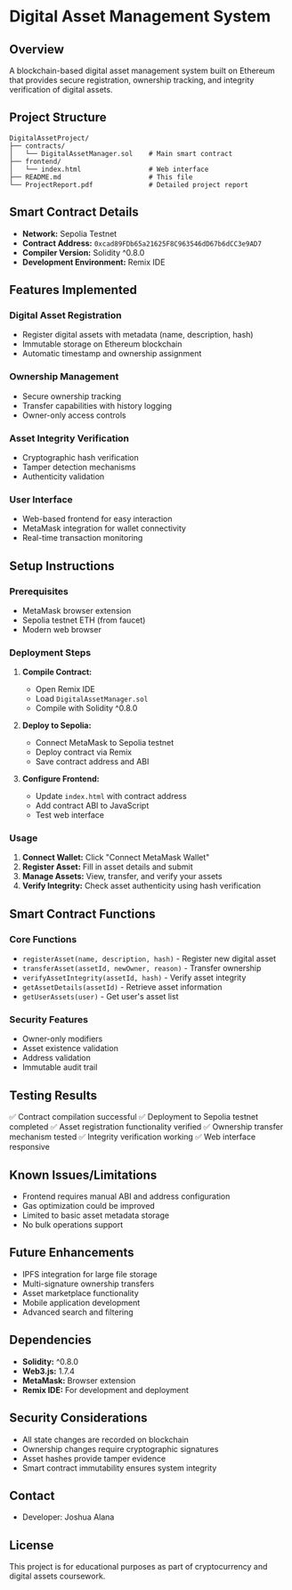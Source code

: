 # Digital Asset Management System

## Overview
A blockchain-based digital asset management system built on Ethereum that provides secure registration, ownership tracking, and integrity verification of digital assets.

## Project Structure
```
DigitalAssetProject/
├── contracts/
│   └── DigitalAssetManager.sol    # Main smart contract
├── frontend/
│   └── index.html                 # Web interface
├── README.md                      # This file
└── ProjectReport.pdf              # Detailed project report
```

## Smart Contract Details
- **Network:** Sepolia Testnet
- **Contract Address:** `0xcad89FDb65a21625F8C963546dD67b6dCC3e9AD7`
- **Compiler Version:** Solidity ^0.8.0
- **Development Environment:** Remix IDE

## Features Implemented

### Digital Asset Registration
- Register digital assets with metadata (name, description, hash)
- Immutable storage on Ethereum blockchain
- Automatic timestamp and ownership assignment

### Ownership Management
- Secure ownership tracking
- Transfer capabilities with history logging
- Owner-only access controls

### Asset Integrity Verification
- Cryptographic hash verification
- Tamper detection mechanisms
- Authenticity validation

### User Interface
- Web-based frontend for easy interaction
- MetaMask integration for wallet connectivity
- Real-time transaction monitoring

## Setup Instructions

### Prerequisites
- MetaMask browser extension
- Sepolia testnet ETH (from faucet)
- Modern web browser

### Deployment Steps
1. **Compile Contract:**
   - Open Remix IDE
   - Load `DigitalAssetManager.sol`
   - Compile with Solidity ^0.8.0

2. **Deploy to Sepolia:**
   - Connect MetaMask to Sepolia testnet
   - Deploy contract via Remix
   - Save contract address and ABI

3. **Configure Frontend:**
   - Update `index.html` with contract address
   - Add contract ABI to JavaScript
   - Test web interface

### Usage
1. **Connect Wallet:** Click "Connect MetaMask Wallet"
2. **Register Asset:** Fill in asset details and submit
3. **Manage Assets:** View, transfer, and verify your assets
4. **Verify Integrity:** Check asset authenticity using hash verification

## Smart Contract Functions

### Core Functions
- `registerAsset(name, description, hash)` - Register new digital asset
- `transferAsset(assetId, newOwner, reason)` - Transfer ownership
- `verifyAssetIntegrity(assetId, hash)` - Verify asset integrity
- `getAssetDetails(assetId)` - Retrieve asset information
- `getUserAssets(user)` - Get user's asset list

### Security Features
- Owner-only modifiers
- Asset existence validation
- Address validation
- Immutable audit trail

## Testing Results
✅ Contract compilation successful
✅ Deployment to Sepolia testnet completed
✅ Asset registration functionality verified
✅ Ownership transfer mechanism tested
✅ Integrity verification working
✅ Web interface responsive

## Known Issues/Limitations
- Frontend requires manual ABI and address configuration
- Gas optimization could be improved
- Limited to basic asset metadata storage
- No bulk operations support

## Future Enhancements
- IPFS integration for large file storage
- Multi-signature ownership transfers
- Asset marketplace functionality
- Mobile application development
- Advanced search and filtering

## Dependencies
- **Solidity:** ^0.8.0
- **Web3.js:** 1.7.4
- **MetaMask:** Browser extension
- **Remix IDE:** For development and deployment

## Security Considerations
- All state changes are recorded on blockchain
- Ownership changes require cryptographic signatures
- Asset hashes provide tamper evidence
- Smart contract immutability ensures system integrity

## Contact
- Developer: Joshua Alana

## License
This project is for educational purposes as part of cryptocurrency and digital assets coursework.
